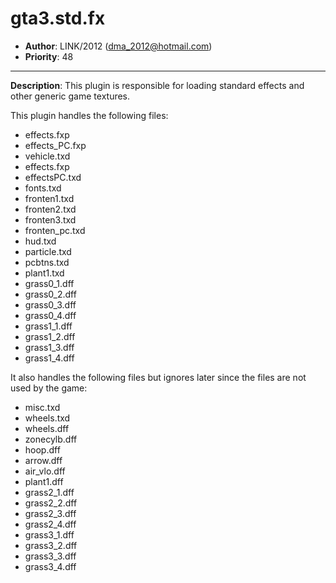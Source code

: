 gta3.std.fx
=========================================================================
 + __Author__:   LINK/2012 (<dma_2012@hotmail.com>)
 + __Priority__: 48

*************************************************************************

__Description__:
 This plugin is responsible for loading standard effects and other generic game textures.
 
 This plugin handles the following files:
 
   * effects.fxp
   * effects_PC.fxp
   * vehicle.txd
   * effects.fxp
   * effectsPC.txd
   * fonts.txd
   * fronten1.txd
   * fronten2.txd
   * fronten3.txd
   * fronten_pc.txd
   * hud.txd
   * particle.txd
   * pcbtns.txd
   * plant1.txd
   * grass0_1.dff
   * grass0_2.dff
   * grass0_3.dff
   * grass0_4.dff
   * grass1_1.dff
   * grass1_2.dff
   * grass1_3.dff
   * grass1_4.dff

   
 It also handles the following files but ignores later since the files are not used by the game:

   * misc.txd
   * wheels.txd
   * wheels.dff
   * zonecylb.dff
   * hoop.dff
   * arrow.dff
   * air_vlo.dff
   * plant1.dff
   * grass2_1.dff
   * grass2_2.dff
   * grass2_3.dff
   * grass2_4.dff
   * grass3_1.dff
   * grass3_2.dff
   * grass3_3.dff
   * grass3_4.dff

